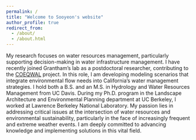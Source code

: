 ```yaml
---
permalink: /
title: "Welcome to Sooyeon's website"
author_profile: true
redirect_from: 
  - /about/
  - /about.html
---
```


My research focuses on water resources management, particularly supporting decision-making in water infrastructure management. I have recently joined Grantham’s lab as a postdoctoral researcher, contributing to the [COEQWAL](https://live-coeqwal-ca.pantheon.berkeley.edu/) project. In this role, I am developing modeling scenarios that integrate environmental flow needs into California’s water management strategies. I hold both a B.S. and an M.S. in Hydrology and Water Resources Management from UC Davis. During my Ph.D. program in the Landscape Architecture and Environmental Planning department at UC Berkeley, I worked at Lawrence Berkeley National Laboratory. My passion lies in addressing critical issues at the intersection of water resources and environmental sustainability, particularly in the face of increasingly frequent and extreme weather events. I am deeply committed to advancing knowledge and implementing solutions in this vital field.

